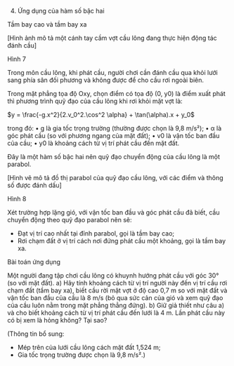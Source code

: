 4. Ứng dụng của hàm số bậc hai

Tầm bay cao và tầm bay xa

[Hình ảnh mô tả một cánh tay cầm vợt cầu lông đang thực hiện động tác đánh cầu]

Hình 7

Trong môn cầu lông, khi phát cầu, người chơi cần đánh cầu qua khỏi lưới sang phía sân đối phương và không được để cho cầu rơi ngoài biên.

Trong mặt phẳng tọa độ Oxy, chọn điểm có tọa độ (0, y0) là điểm xuất phát thì phương trình quỹ đạo của cầu lông khi rơi khỏi mặt vợt là:

$y = \frac{-g.x^2}{2.v_0^2.\cos^2 \alpha} + \tan(\alpha).x + y_0$

trong đó:
• g là gia tốc trọng trường (thường được chọn là 9,8 m/s²);
• α là góc phát cầu (so với phương ngang của mặt đất);
• v0 là vận tốc ban đầu của cầu;
• y0 là khoảng cách từ vị trí phát cầu đến mặt đất.

Đây là một hàm số bậc hai nên quỹ đạo chuyển động của cầu lông là một parabol.

[Hình vẽ mô tả đồ thị parabol của quỹ đạo cầu lông, với các điểm và thông số được đánh dấu]

Hình 8

Xét trường hợp lặng gió, với vận tốc ban đầu và góc phát cầu đã biết, cầu chuyển động theo quỹ đạo parabol nên sẽ:
- Đạt vị trí cao nhất tại đỉnh parabol, gọi là tầm bay cao;
- Rơi chạm đất ở vị trí cách nơi đứng phát cầu một khoảng, gọi là tầm bay xa.

Bài toán ứng dụng

Một người đang tập chơi cầu lông có khuynh hướng phát cầu với góc 30° (so với mặt đất).
a) Hãy tính khoảng cách từ vị trí người này đến vị trí cầu rơi chạm đất (tầm bay xa), biết cầu rời mặt vợt ở độ cao 0,7 m so với mặt đất và vận tốc ban đầu của cầu là 8 m/s (bỏ qua sức cản của gió và xem quỹ đạo của cầu luôn nằm trong mặt phẳng thẳng đứng).
b) Giữ giả thiết như câu a) và cho biết khoảng cách từ vị trí phát cầu đến lưới là 4 m. Lần phát cầu này có bị xem là hỏng không? Tại sao?

(Thông tin bổ sung:
- Mép trên của lưới cầu lông cách mặt đất 1,524 m;
- Gia tốc trọng trường được chọn là 9,8 m/s².)